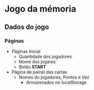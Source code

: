 

# Jogo da mémoria

## Dados do jogo

### Páginas

- Páginas Inicial
    - Quantidade dos jogadores
    - Nome dos jogares
    - Botão **START**
- Página de painel das cartas
    - Nomes do jogadores, Pontos e Vez
        - Armazenados no localStorage
